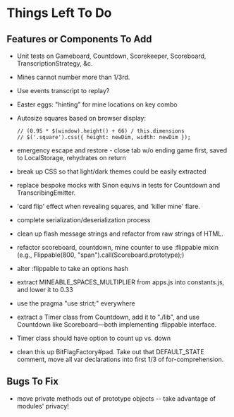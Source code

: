 # Things Left To Do

## Features or Components To Add
 - Unit tests on Gameboard, Countdown, Scorekeeper, Scoreboard, TranscriptionStrategy, &c.
 - Mines cannot number more than 1/3rd.
 - Use events transcript to replay?
 - Easter eggs: "hinting" for mine locations on key combo
 - Autosize squares based on browser display:
 	```
    // (0.95 * $(window).height() + 66) / this.dimensions
    // $('.square').css({ height: newDim, width: newDim });
    ```
 - emergency escape and restore - close tab w/o ending game first, saved to LocalStorage, rehydrates on return
 - break up CSS so that light/dark themes could be easily extracted
 - replace bespoke mocks with Sinon equivs in tests for Countdown and TranscribingEmitter.
 - 'card flip' effect when revealing squares, and 'killer mine' flare.
 - complete serialization/deserialization process
 - clean up flash message strings and refactor from raw strings of HTML.
 
 - refactor scoreboard, countdown, mine counter to use :flippable mixin (e.g., Flippable(800, "span").call(Scoreboard.prototype);)
 - alter :flippable to take an options hash
 - extract MINEABLE_SPACES_MULTIPLIER from apps.js into constants.js, and lower it to 0.33
 - use the pragma "use strict;" everywhere
 - extract a Timer class from Countdown, add it to "./lib", and use Countdown like Scoreboard—both implementing :flippable interface. 
 - Timer class should have option to count up vs. down
 - clean this up BitFlagFactory#pad. Take out that DEFAULT_STATE comment, move all var declarations into first 1/3 of for-comprehension. 

## Bugs To Fix
 - move private methods out of prototype objects -- take advantage of modules' privacy!
